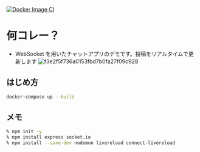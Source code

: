 [![Docker Image CI](https://github.com/hideyuki-matsuyama/websocket_chat_demo/actions/workflows/docker-image.yml/badge.svg)](https://github.com/hideyuki-matsuyama/websocket_chat_demo/actions/workflows/docker-image.yml)

# 何コレー？

- WebSocket を用いたチャットアプリのデモです。投稿をリアルタイムで更新します
  ![f3e2f5f736a0153fbd7b0fa27f09c928](https://github.com/user-attachments/assets/efa591e5-6658-4d46-bafd-0348e393b6ef)

## はじめ方

```sh
docker-compose up --build
```

## メモ

```sh
% npm init -y
% npm install express socket.io
% npm install --save-dev nodemon livereload connect-livereload
```
